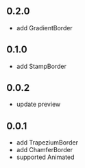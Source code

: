## 0.2.0
* add GradientBorder

## 0.1.0
* add StampBorder

## 0.0.2

* update preview

## 0.0.1

* add TrapeziumBorder
* add ChamferBorder
* supported Animated
